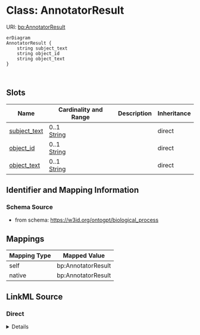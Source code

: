 

# Class: AnnotatorResult



URI: [bp:AnnotatorResult](http://w3id.org/ontogpt/biological-process-templateAnnotatorResult)



```mermaid
erDiagram
AnnotatorResult {
    string subject_text  
    string object_id  
    string object_text  
}



```



<!-- no inheritance hierarchy -->


## Slots

| Name | Cardinality and Range | Description | Inheritance |
| ---  | --- | --- | --- |
| [subject_text](subject_text.md) | 0..1 <br/> [String](String.md) |  | direct |
| [object_id](object_id.md) | 0..1 <br/> [String](String.md) |  | direct |
| [object_text](object_text.md) | 0..1 <br/> [String](String.md) |  | direct |









## Identifier and Mapping Information







### Schema Source


* from schema: https://w3id.org/ontogpt/biological_process





## Mappings

| Mapping Type | Mapped Value |
| ---  | ---  |
| self | bp:AnnotatorResult |
| native | bp:AnnotatorResult |





## LinkML Source

<!-- TODO: investigate https://stackoverflow.com/questions/37606292/how-to-create-tabbed-code-blocks-in-mkdocs-or-sphinx -->

### Direct

<details>
```yaml
name: AnnotatorResult
from_schema: https://w3id.org/ontogpt/biological_process
attributes:
  subject_text:
    name: subject_text
    from_schema: https://w3id.org/ontogpt/biological_process
    rank: 1000
    domain_of:
    - AnnotatorResult
  object_id:
    name: object_id
    from_schema: https://w3id.org/ontogpt/biological_process
    rank: 1000
    domain_of:
    - AnnotatorResult
  object_text:
    name: object_text
    from_schema: https://w3id.org/ontogpt/biological_process
    rank: 1000
    domain_of:
    - AnnotatorResult

```
</details>

### Induced

<details>
```yaml
name: AnnotatorResult
from_schema: https://w3id.org/ontogpt/biological_process
attributes:
  subject_text:
    name: subject_text
    from_schema: https://w3id.org/ontogpt/biological_process
    rank: 1000
    alias: subject_text
    owner: AnnotatorResult
    domain_of:
    - AnnotatorResult
    range: string
  object_id:
    name: object_id
    from_schema: https://w3id.org/ontogpt/biological_process
    rank: 1000
    alias: object_id
    owner: AnnotatorResult
    domain_of:
    - AnnotatorResult
    range: string
  object_text:
    name: object_text
    from_schema: https://w3id.org/ontogpt/biological_process
    rank: 1000
    alias: object_text
    owner: AnnotatorResult
    domain_of:
    - AnnotatorResult
    range: string

```
</details>